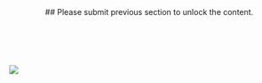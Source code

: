 <center> ## Please submit previous section to unlock the content. </center>

<br/>
<br/>
<br/>
<br/>

###### ![](https://icon-library.net/images/padlock-icon-transparent/padlock-icon-transparent-8.jpg)
